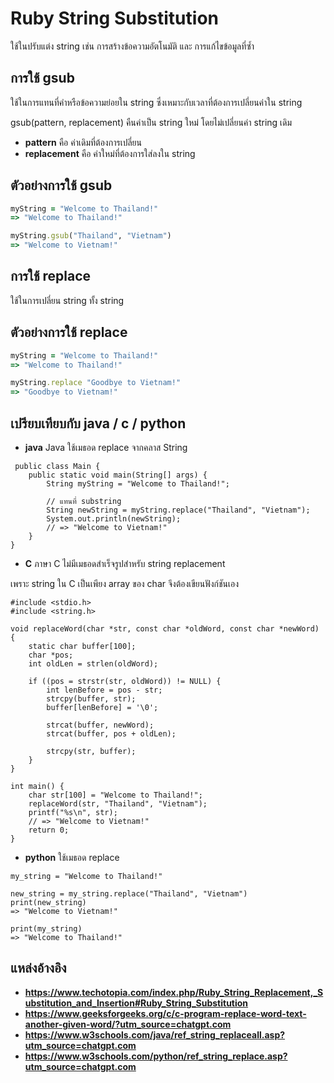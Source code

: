 
# Ruby String Substitution
ใช้ในปรับแต่ง string เช่น การสร้างข้อความอัตโนมัติ และ การแก้ไขข้อมูลที่ซ้ำ

## การใช้ gsub
ใช้ในการแทนที่คำหรือข้อความย่อยใน string ซึ่งเหมาะกับเวลาที่ต้องการเปลี่ยนค่าใน string

gsub(pattern, replacement) คืนค่าเป็น string ใหม่ โดยไม่เปลี่ยนค่า string เดิม


- **pattern** คือ ค่าเดิมที่ต้องการเปลี่ยน
- **replacement** คือ ค่าใหม่ที่ต้องการใส่ลงใน string
## ตัวอย่างการใช้ gsub
```ruby
myString = "Welcome to Thailand!"
=> "Welcome to Thailand!"

myString.gsub("Thailand", "Vietnam")
=> "Welcome to Vietnam!"

```
## การใช้ replace
ใช้ในการเปลี่ยน string ทั้ง string

## ตัวอย่างการใช้ replace
```ruby
myString = "Welcome to Thailand!"
=> "Welcome to Thailand!"

myString.replace "Goodbye to Vietnam!"
=> "Goodbye to Vietnam!"
```

## เปรียบเทียบกับ java / c / python
- **java**
Java ใช้เมธอด replace จากคลาส String
```
 public class Main {
    public static void main(String[] args) {
        String myString = "Welcome to Thailand!";

        // แทนที่ substring
        String newString = myString.replace("Thailand", "Vietnam");
        System.out.println(newString);
        // => "Welcome to Vietnam!"
    }
}

```

- **C**
ภาษา C ไม่มีเมธอดสำเร็จรูปสำหรับ string replacement 

เพราะ string ใน C เป็นเพียง array ของ char จึงต้องเขียนฟังก์ชันเอง
```
#include <stdio.h>
#include <string.h>

void replaceWord(char *str, const char *oldWord, const char *newWord) {
    static char buffer[100];
    char *pos;
    int oldLen = strlen(oldWord);

    if ((pos = strstr(str, oldWord)) != NULL) {
        int lenBefore = pos - str;
        strcpy(buffer, str);
        buffer[lenBefore] = '\0';

        strcat(buffer, newWord);
        strcat(buffer, pos + oldLen);

        strcpy(str, buffer);
    }
}

int main() {
    char str[100] = "Welcome to Thailand!";
    replaceWord(str, "Thailand", "Vietnam");
    printf("%s\n", str);
    // => "Welcome to Vietnam!"
    return 0;
}
```

- **python**
ใช้เมธอด replace 
```
my_string = "Welcome to Thailand!"

new_string = my_string.replace("Thailand", "Vietnam")
print(new_string)  
=> "Welcome to Vietnam!"

print(my_string)  
=> "Welcome to Thailand!"
```

## แหล่งอ้างอิง
- **https://www.techotopia.com/index.php/Ruby_String_Replacement,_Substitution_and_Insertion#Ruby_String_Substitution**
- **https://www.geeksforgeeks.org/c/c-program-replace-word-text-another-given-word/?utm_source=chatgpt.com** 
- **https://www.w3schools.com/java/ref_string_replaceall.asp?utm_source=chatgpt.com**
- **https://www.w3schools.com/python/ref_string_replace.asp?utm_source=chatgpt.com**
